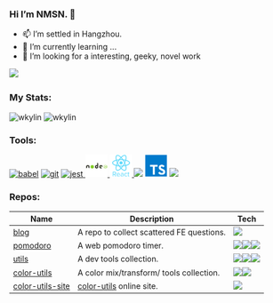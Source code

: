 ### Hi I’m NMSN. 👋

- 📫 I’m settled in Hangzhou.
- 🌱 I’m currently learning ...
- 🤔 I’m looking for a interesting, geeky, novel work

![](https://komarev.com/ghpvc/?username=nmsn)

### My Stats:

<div>
  <img width="340px" height="156" src="https://github-readme-stats.vercel.app/api/top-langs?username=nmsn&show_icons=true&locale=en&layout=compact" alt="wkylin" />
  <img  width="400px" src="https://github-readme-stats.vercel.app/api?username=nmsn&show_icons=true&locale=en" alt="wkylin" />
</div>

### Tools:

<p align="left">
  <a href="https://babeljs.io/" target="_blank"> <img src="https://www.vectorlogo.zone/logos/babeljs/babeljs-icon.svg" alt="babel" width="40" height="40"/></a>
  <a href="https://git-scm.com/" target="_blank"> <img src="https://www.vectorlogo.zone/logos/git-scm/git-scm-icon.svg" alt="git" width="40" height="40"/></a>
  <a href="https://jestjs.io" target="_blank"> <img src="https://www.vectorlogo.zone/logos/jestjsio/jestjsio-icon.svg" alt="jest" width="40" height="40"/> </a> 
  <a href="https://nodejs.org" target="_blank"> <img src="https://raw.githubusercontent.com/devicons/devicon/master/icons/nodejs/nodejs-original-wordmark.svg" alt="nodejs" width="40" height="40"/> </a>
  <a href="https://reactjs.org/" target="_blank"> <img src="https://raw.githubusercontent.com/devicons/devicon/master/icons/react/react-original-wordmark.svg" alt="react" width="40" height="40"/> </a>
  <a href="https://redux.js.org" target="_blank"><img width="40" src="https://cdn.jsdelivr.net/gh/devicons/devicon/icons/nextjs/nextjs-original.svg" /></a>
  <a href="https://www.typescriptlang.org/" target="_blank"><img src="https://raw.githubusercontent.com/devicons/devicon/master/icons/typescript/typescript-original.svg" alt="typescript" width="40" height="40"/></a> <a href="https://webpack.js.org" target="_blank"> <img src="https://cdn.jsdelivr.net/gh/devicons/devicon/icons/webpack/webpack-original.svg" width="40"/></a>
</p>

### Repos:

| Name                                                         | Description                                                     | Tech                                                                                                                                                                                                                                                                                                                                                         |
| ------------------------------------------------------------ | --------------------------------------------------------------- | ------------------------------------------------------------------------------------------------------------------------------------------------------------------------------------------------------------------------------------------------------------------------------------------------------------------------------------------------------------ |
| [blog](https://github.com/nmsn/blog)                         | A repo to collect scattered FE questions.                       | <img   width="40" src="https://cdn.jsdelivr.net/gh/devicons/devicon/icons/markdown/markdown-original.svg" />                                                                                                                                                                                                                                                 |
| [pomodoro](https://github.com/nmsn/pomodoro)                 | A web pomodoro timer.                                           | <img  width="40"  src="https://cdn.jsdelivr.net/gh/devicons/devicon/icons/nextjs/nextjs-original.svg" /><img width="40"  src="https://cdn.jsdelivr.net/gh/devicons/devicon/icons/typescript/typescript-original.svg" /><img width="40" style='display:inline' src="https://cdn.jsdelivr.net/gh/devicons/devicon/icons/tailwindcss/tailwindcss-plain.svg" /> |
| [utils](https://github.com/nmsn/utils)                       | A dev tools collection.                                         | <img  width="40" src="https://cdn.jsdelivr.net/gh/devicons/devicon/icons/react/react-original.svg" /><img  width="40" src="https://cdn.jsdelivr.net/gh/devicons/devicon/icons/typescript/typescript-original.svg" /><img width="40" src="https://cdn.jsdelivr.net/gh/devicons/devicon/icons/jest/jest-plain.svg" />                                         |
| [color-utils](https://github.com/nmsn/color-utils)           | A color mix/transform/ tools collection.                        | <img  width="40" src="https://cdn.jsdelivr.net/gh/devicons/devicon/icons/typescript/typescript-original.svg" /><img  width="40" src="https://cdn.jsdelivr.net/gh/devicons/devicon/icons/jest/jest-plain.svg" />                                                                                                                                              |
| [color-utils-site](https://github.com/nmsn/color-utils-site) | [color-utils](https://github.com/nmsn/color-utils) online site. | <img  width="40" src="https://cdn.jsdelivr.net/gh/devicons/devicon/icons/nextjs/nextjs-original.svg" />                                                                                                                                                                                                                                                      |

<!--
**nmsn/nmsn** is a ✨ _special_ ✨ repository because its `README.md` (this file) appears on your GitHub profile.

Here are some ideas to get you started:

- 🔭 I’m currently working on ...
- 🌱 I’m currently learning ...
- 👯 I’m looking to collaborate on ...
- 🤔 I’m looking for help with ...
- 💬 Ask me about ...
- 📫 How to reach me: ...
- 😄 Pronouns: ...
- ⚡ Fun fact: ...
-->
